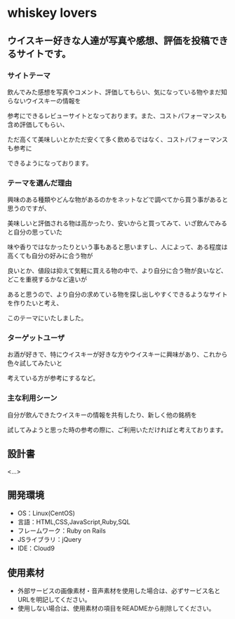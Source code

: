 # whiskey lovers

## ウイスキー好きな人達が写真や感想、評価を投稿できるサイトです。

### サイトテーマ
飲んでみた感想を写真やコメント、評価してもらい、気になっている物やまだ知らないウイスキーの情報を

参考にできるレビューサイトとなっております。また、コストパフォーマンスも含め評価してもらい、

ただ高くて美味しいとかただ安くて多く飲めるではなく、コストパフォーマンスも参考に

できるようになっております。

### テーマを選んだ理由
興味のある種類やどんな物があるのかをネットなどで調べてから買う事があると思うのですが、

美味しいと評価される物は高かったり、安いからと買ってみて、いざ飲んでみると自分の思っていた

味や香りではなかったりという事もあると思いますし、人によって、ある程度は高くても自分の好みに合う物が

良いとか、値段は抑えて気軽に買える物の中で、より自分に合う物が良いなど、どこを重視するかなど違いが

あると思うので、より自分の求めている物を探し出しやすくできるようなサイトを作りたいと考え、

このテーマにいたしました。

### ターゲットユーザ
お酒が好きで、特にウイスキーが好きな方やウイスキーに興味があり、これから色々試してみたいと

考えている方が参考にするなど。

### 主な利用シーン
自分が飲んできたウイスキーの情報を共有したり、新しく他の銘柄を

試してみようと思った時の参考の際に、ご利用いただければと考えております。

## 設計書
<...>

## 開発環境
- OS：Linux(CentOS)
- 言語：HTML,CSS,JavaScript,Ruby,SQL
- フレームワーク：Ruby on Rails
- JSライブラリ：jQuery
- IDE：Cloud9

## 使用素材
- 外部サービスの画像素材・音声素材を使用した場合は、必ずサービス名とURLを明記してください。
- 使用しない場合は、使用素材の項目をREADMEから削除してください。